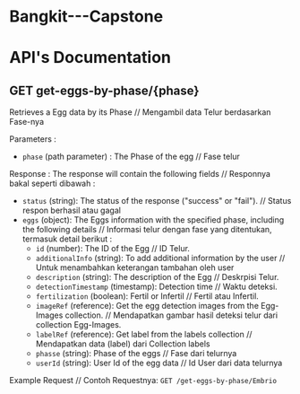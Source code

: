 # Bangkit---Capstone
# API's Documentation
## GET get-eggs-by-phase/{phase}
Retrieves a Egg data by its Phase // Mengambil data Telur berdasarkan Fase-nya

Parameters :
- `phase` (path parameter) : The Phase of the egg // Fase telur

Response :
The response will contain the following fields // Responnya bakal seperti dibawah :
- `status` (string): The status of the response ("success" or "fail"). // Status respon berhasil atau gagal
- `eggs` (object): The Eggs information with the specified phase, including the following details // Informasi telur dengan fase yang ditentukan, termasuk detail berikut :
    - `id` (number): The ID of the Egg // ID Telur.
    - `additionalInfo` (string): To add additional information by the user // Untuk menambahkan keterangan tambahan oleh user 
    - `description` (string): The description of the Egg // Deskrpisi Telur.
    - `detectionTimestamp` (timestamp): Detection time // Waktu deteksi.
    - `fertilization` (boolean): Fertil or Infertil // Fertil atau Infertil.
    - `imageRef` (reference): Get the egg detection images from the Egg-Images collection. // Mendapatkan gambar hasil deteksi telur dari collection Egg-Images.
    - `labelRef` (reference): Get label from the labels collection // Mendapatkan data (label) dari Collection labels
    - `phasse` (string): Phase of the eggs // Fase dari telurnya
    - `userId` (string): User Id of the egg data // Id User dari data telurnya

Example Request // Contoh Requestnya: 
```` GET /get-eggs-by-phase/Embrio ````
